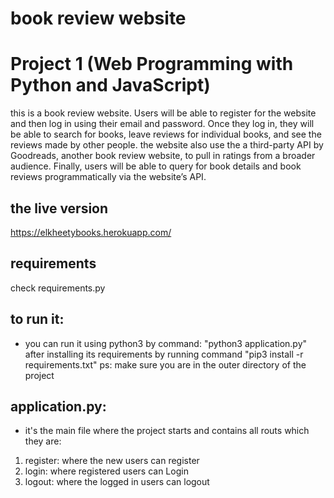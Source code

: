 # book review website
# Project 1 (Web Programming with Python and JavaScript)
this is a book review website. Users will be able to register for the website and then log in using their email and password. Once they log in, they will be able to search for books, leave reviews for individual books, and see the reviews made by other people. the website also use the a third-party API by Goodreads, another book review website, to pull in ratings from a broader audience. Finally, users will be able to query for book details and book reviews programmatically via the website’s API.

## the live version
https://elkheetybooks.herokuapp.com/

## requirements
check requirements.py

## to run it:
- you can run it using python3 by command: "python3 application.py" after installing its requirements
by running command "pip3 install -r requirements.txt"
ps: make sure you are in the outer directory of the project

## application.py:
- it's the main file where the project starts and contains all routs which they are:
1. register:
  where the new users can register
2. login:
  where registered users can Login
3. logout:
  where the logged in users can logout
